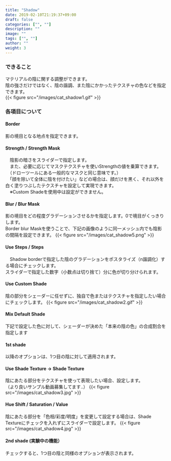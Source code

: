 ```yaml
---
title: "Shadow"
date: 2019-02-10T21:19:37+09:00
draft: false
categories: ["", ""]
description: ""
image: ""
tags: ["", ""]
author: ""
weight: 3
---
```


### できること
マテリアルの陰に関する調整ができます。  
陰の強さだけではなく、陰の諧調、また陰にかかったテクスチャの色などを指定できます。  
{{< figure src="/images/cat_shadow1.gif" >}}
### 各項目について
#### Border
影の境目となる地点を指定できます。
#### Strength / Strength Mask
　陰影の暗さをスライダーで指定します。  
　また、必要に応じてマスクテクスチャを使いStrengthの値を乗算できます。  
　（ドローツールにある一般的なマスクと同じ意味です。）  
　「顔を除いて全体に陰を付けたい」などの場合は、顔だけを黒く、それ以外を白く塗りつぶしたテクスチャを設定して実現できます。  
　※Custom Shadeを使用中は設定ができません。  
#### Blur / Blur Mask
影の境目をどの程度グラデーションさせるかを指定します。0で境目がくっきりします。  
Border blur Maskを使うことで、下記の画像のように同一メッシュ内でも陰影の間隔を設定できます。
{{< figure src="/images/cat_shadow5.png" >}}
#### Use Steps / Steps
　Shadow borderで指定した陰のグラデーションをポスタライズ（n諧調化）する場合にチェックします。  
スライダーで指定した数字（小数点は切り捨て）分に色が切り分けられます。
#### Use Custom Shade
陰の部分をシェーダーに任せずに、独自で色またはテクスチャを指定したい場合にチェックします。
{{< figure src="/images/cat_shadow2.gif" >}}
#### Mix Default Shade
下記で設定した色に対して、シェーダーが決めた「本来の陰の色」の合成割合を指定します
#### 1st shade
以降のオプションは、1つ目の陰に対して適用されます。
#### Use Shade Texture → Shade Texture
陰にあたる部分をテクスチャを使って表現したい場合、設定します。  
（より良いサンプル動画募集してます..）
{{< figure src="/images/cat_shadow3.jpg" >}}
#### Hue Shift / Saturation / Value
陰にあたる部分を「色相/彩度/明度」を変更して設定する場合は、Shade Textureにチェックを入れずにスライダーで設定します。
{{< figure src="/images/cat_shadow4.jpg" >}}
#### 2nd shade (実験中の機能）
チェックすると、1つ目の陰と同様のオプションが表示されます。
